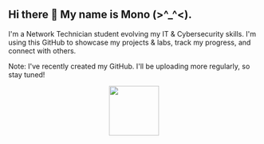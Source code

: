 ## Hi there 👋 My name is Mono (>^_^<).
I'm a Network Technician student evolving my IT & Cybersecurity skills. I'm using this GitHub to showcase my projects & labs, track my progress, and connect with others.

Note: I've recently created my GitHub. I'll be uploading more regularly, so stay tuned!
<div id="header" align="center">
  <img src="https://media.giphy.com/media/v1.Y2lkPTc5MGI3NjExeWVlaDE5bjNxdjM3aHlkaTMxb2h2ZXZieW9xZXY4YzkxdzZ6aXNzZyZlcD12MV9pbnRlcm5hbF9naWZfYnlfaWQmY3Q9Zw/NbhiwA0C8THIv8KvG5/giphy.gif" width="100"/>
</div>

